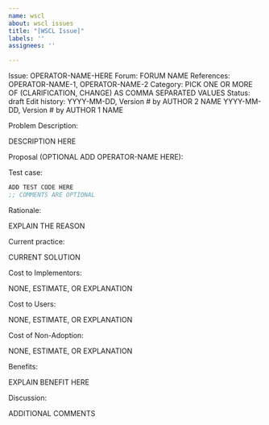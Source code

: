 ```yaml
---
name: wscl
about: wscl issues
title: "[WSCL Issue]"
labels: ''
assignees: ''

---
```


Issue:          OPERATOR-NAME-HERE
Forum:          FORUM NAME
References:     OPERATOR-NAME-1, OPERATOR-NAME-2
Category:       PICK ONE OR MORE OF (CLARIFICATION, CHANGE) AS COMMA SEPARATED VALUES
Status:         draft
Edit history:   YYYY-MM-DD, Version # by AUTHOR 2 NAME
                       YYYY-MM-DD, Version # by AUTHOR 1 NAME

Problem Description:

DESCRIPTION HERE

Proposal (OPTIONAL ADD OPERATOR-NAME HERE):



Test case:

```lisp
ADD TEST CODE HERE
;; COMMENTS ARE OPTIONAL
```


Rationale:

  EXPLAIN THE REASON

Current practice:

  CURRENT SOLUTION

Cost to Implementors:

  NONE, ESTIMATE, OR EXPLANATION

Cost to Users:

  NONE, ESTIMATE, OR EXPLANATION

Cost of Non-Adoption:

  NONE, ESTIMATE, OR EXPLANATION

Benefits:

  EXPLAIN BENEFIT HERE

Discussion:

  ADDITIONAL COMMENTS
